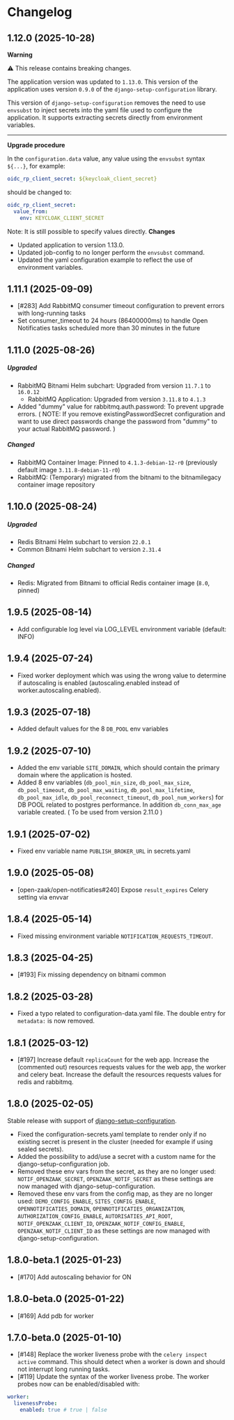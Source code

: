 # Changelog

## 1.12.0 (2025-10-28)

**Warning**

⚠️ This release contains breaking changes.

The application version was updated to `1.13.0`. This version of the application uses version `0.9.0` of the `django-setup-configuration` library.

This version of `django-setup-configuration` removes the need to use `envsubst` to inject secrets into the yaml file used to 
configure the application. It supports extracting secrets directly from environment variables.

---

**Upgrade procedure**

In the `configuration.data` value, any value using the `envsubst` syntax `${...}`, for example:

```yaml
oidc_rp_client_secret: ${keycloak_client_secret}
```
should be changed to:
```yaml
oidc_rp_client_secret:
  value_from:
    env: KEYCLOAK_CLIENT_SECRET
```
Note: It is still possible to specify values directly. 
**Changes**
- Updated application to version 1.13.0.
- Updated job-config to no longer perform the `envsubst` command.
- Updated the yaml configuration example to reflect the use of environment variables.

## 1.11.1 (2025-09-09)

- [#283] Add RabbitMQ consumer timeout configuration to prevent errors with long-running tasks
- Set consumer_timeout to 24 hours (86400000ms) to handle Open Notificaties tasks scheduled more than 30 minutes in the future


## 1.11.0 (2025-08-26)
##### Upgraded
- RabbitMQ Bitnami Helm subchart: Upgraded from version `11.7.1` to `16.0.12`
  * RabbitMQ Application: Upgraded from version `3.11.8` to `4.1.3`
- Added "dummy" value for rabbitmq.auth.password: To prevent upgrade errors. ( NOTE: If you remove existingPasswordSecret configuration and want to use direct passwords change the password from "dummy" to your actual RabbitMQ password. )
##### Changed
- RabbitMQ Container Image: Pinned to `4.1.3-debian-12-r0` (previously default image `3.11.8-debian-11-r0`)
- RabbitMQ: (Temporary) migrated from the bitnami to the bitnamilegacy container image repository

## 1.10.0 (2025-08-24)
##### Upgraded
- Redis Bitnami Helm subchart to version `22.0.1`
- Common Bitnami Helm subchart to version `2.31.4`
##### Changed
- Redis: Migrated from Bitnami to official Redis container image (`8.0`, pinned)

## 1.9.5 (2025-08-14)

- Add configurable log level via LOG_LEVEL environment variable (default: INFO)

## 1.9.4 (2025-07-24)

- Fixed worker deployment which was using the wrong value to determine if autoscaling is enabled (autoscaling.enabled instead of worker.autoscaling.enabled).

## 1.9.3 (2025-07-18)

- Added default values for the 8 `DB_POOL` env variables

## 1.9.2 (2025-07-10)

- Added the env variable `SITE_DOMAIN`, which should contain the primary domain where the application is hosted.
- Added 8 env variables (`db_pool_min_size`, `db_pool_max_size`, `db_pool_timeout`, `db_pool_max_waiting`, `db_pool_max_lifetime`, `db_pool_max_idle`, `db_pool_reconnect_timeout`, `db_pool_num_workers`) for DB POOL related to postgres performance. In addition `db_conn_max_age` variable created. ( To be used from version 2.11.0 )

## 1.9.1 (2025-07-02)

- Fixed env variable name `PUBLISH_BROKER_URL` in secrets.yaml

## 1.9.0 (2025-05-08)

- [open-zaak/open-notificaties#240] Expose `result_expires` Celery setting via envvar

## 1.8.4 (2025-05-14)

- Fixed missing environment variable `NOTIFICATION_REQUESTS_TIMEOUT`.

## 1.8.3 (2025-04-25)
- [#193] Fix missing dependency on bitnami common

## 1.8.2 (2025-03-28)

- Fixed a typo related to configuration-data.yaml file. The double entry for `metadata:` is now removed.

## 1.8.1 (2025-03-12)

- [#197] Increase default `replicaCount` for the web app. Increase the (commented out) resources requests values for the web app, the worker and celery beat. Increase the default the resources requests values for redis and rabbitmq.

## 1.8.0 (2025-02-05)

Stable release with support of [django-setup-configuration](https://github.com/maykinmedia/django-setup-configuration). 

- Fixed the configuration-secrets.yaml template to render only if no existing secret is present in the cluster (needed for example if using sealed secrets).
- Added the possibility to add/use a secret with a custom name for the django-setup-configuration job.
- Removed these env vars from the secret, as they are no longer used: `NOTIF_OPENZAAK_SECRET`, `OPENZAAK_NOTIF_SECRET` as these settings are now managed with django-setup-configuration.
- Removed these env vars from the config map, as they are no longer used: `DEMO_CONFIG_ENABLE`, `SITES_CONFIG_ENABLE`, `OPENNOTIFICATIES_DOMAIN`, `OPENNOTIFICATIES_ORGANIZATION`, `AUTHORIZATION_CONFIG_ENABLE`, `AUTORISATIES_API_ROOT`, `NOTIF_OPENZAAK_CLIENT_ID`, `OPENZAAK_NOTIF_CONFIG_ENABLE`, `OPENZAAK_NOTIF_CLIENT_ID` as these settings are now managed with django-setup-configuration.

## 1.8.0-beta.1 (2025-01-23)

- [#170] Add autoscaling behavior for ON

## 1.8.0-beta.0 (2025-01-22)

- [#169] Add pdb for worker

## 1.7.0-beta.0 (2025-01-10)

- [#148] Replace the worker liveness probe with the `celery inspect active` command. This should detect when a worker is down and should not interrupt long running tasks.
- [#119] Update the syntax of the worker liveness probe. The worker probes now can be enabled/disabled with:

```yaml
worker:
  livenessProbe:
    enabled: true # true | false
```
